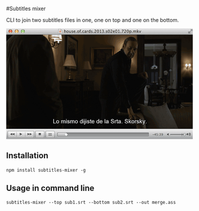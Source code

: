 #Subtitles mixer

 CLI to join two subtitles files in one, one on top and one on the bottom.

![preview](./preview.gif)

## Installation

    npm install subtitles-mixer -g

## Usage in command line

    subtitles-mixer --top sub1.srt --bottom sub2.srt --out merge.ass
